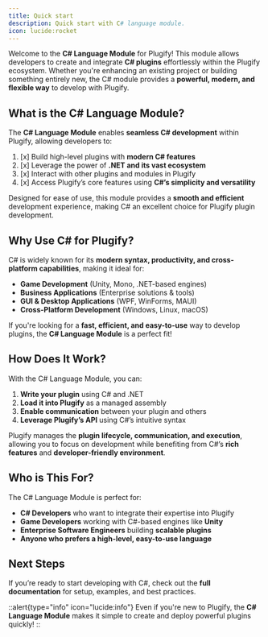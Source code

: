 ```yaml
---
title: Quick start
description: Quick start with С# language module.
icon: lucide:rocket
---
```


Welcome to the **C# Language Module** for Plugify! This module allows developers to create and integrate **C# plugins** effortlessly within the Plugify ecosystem. Whether you're enhancing an existing project or building something entirely new, the C# module provides a **powerful, modern, and flexible way** to develop with Plugify.

## What is the C# Language Module?

The **C# Language Module** enables **seamless C# development** within Plugify, allowing developers to:

1. [x] Build high-level plugins with **modern C# features**  
2. [x] Leverage the power of **.NET and its vast ecosystem**  
3. [x] Interact with other plugins and modules in Plugify  
4. [x] Access Plugify’s core features using **C#’s simplicity and versatility**

Designed for ease of use, this module provides a **smooth and efficient** development experience, making C# an excellent choice for Plugify plugin development.

## Why Use C# for Plugify?

C# is widely known for its **modern syntax, productivity, and cross-platform capabilities**, making it ideal for:

- **Game Development** (Unity, Mono, .NET-based engines)
- **Business Applications** (Enterprise solutions & tools)
- **GUI & Desktop Applications** (WPF, WinForms, MAUI)
- **Cross-Platform Development** (Windows, Linux, macOS)

If you're looking for a **fast, efficient, and easy-to-use** way to develop plugins, the **C# Language Module** is a perfect fit!

## How Does It Work?

With the C# Language Module, you can:

1. **Write your plugin** using C# and .NET  
2. **Load it into Plugify** as a managed assembly  
3. **Enable communication** between your plugin and others  
4. **Leverage Plugify’s API** using C#’s intuitive syntax

Plugify manages the **plugin lifecycle, communication, and execution**, allowing you to focus on development while benefiting from C#’s **rich features** and **developer-friendly environment**.

## Who is This For?

The C# Language Module is perfect for:

- **C# Developers** who want to integrate their expertise into Plugify  
- **Game Developers** working with C#-based engines like **Unity**  
- **Enterprise Software Engineers** building **scalable plugins**  
- **Anyone who prefers a high-level, easy-to-use language**

## Next Steps

If you’re ready to start developing with C#, check out the **full documentation** for setup, examples, and best practices.

::alert{type="info" icon="lucide:info"}
Even if you're new to Plugify, the **C# Language Module** makes it simple to create and deploy powerful plugins quickly!
::
